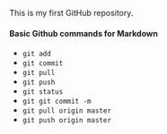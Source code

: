 This is my first GitHub repository.

#### Basic Github commands for Markdown 

* `git add` 
* `git commit` 
* `git pull` 
* `git push`  
* `git status` 
* `git git commit -m` 
* `git pull origin master`
* `git push origin master`  



